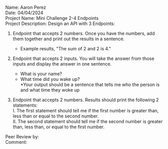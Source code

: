 Name: Aaron Perez <br>
Date: 04/04/2024 <br>
Project Name: Mini Challenge 2-4 Endpoints <br>
Project Description: Design an API with 3 Endpoints: <br> 
  
1. Endpoint that accepts 2 numbers.  Once you have the numbers, add them together and print out the results in a sentence. <br> 
     - Example results, "The sum of 2 and 2 is 4." <br> 

2. Endpoint that accepts 2 inputs. You will take the answer from those inputs and display the answer in one sentence. <br> 
     - What is your name?  <br> 
     - What time did you wake up? <br> 
     *Your output should be a sentence that tells me who the person is and what time they woke up <br> 

3. Endpoint that accepts 2 numbers. Results should print the following 2 statements: <br> 
     I. The first statement should tell me if the first number is greater than, less than or equal to the second number.  <br> 
     II. The second statement should tell me if the second number is greater than, less than, or equal to the first number.  <br>
   

Peer Review by:   <br>
Comment:  <br>
